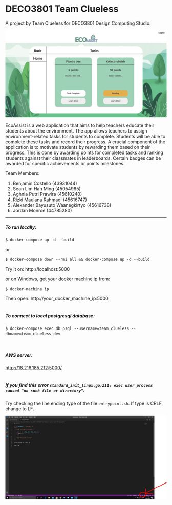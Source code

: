 # DECO3801 Team Clueless
A project by Team Clueless for DECO3801 Design Computing Studio.

![image](./EcoAssist.png?raw=true)

EcoAssist is a web application that aims to help teachers educate their students about the environment. The app allows teachers to assign environment-related tasks for students to complete. Students will be able to complete these tasks and record their progress. A crucial component of the application is to motivate students by rewarding them based on their progress. This is done by awarding points for completed tasks and ranking students against their classmates in leaderboards. Certain badges can be awarded for specific achievements or points milestones.

Team Members:
1. Benjamin Costello (43931044)
2. Sean Lim Han Ming (45054965)
3. Aghnia Putri Prawira (45610240)
4. Rizki Maulana Rahmadi (45616747)
5. Alexander Bayusuto Waanegkirtyo (45616738)
6. Jordan Monroe (44785280)

---

##### To run locally:
```
$ docker-compose up -d --build
```
or
```
$ docker-compose down --rmi all && docker-compose up -d --build
```

Try it on: http://localhost:5000

or on Windows, get your docker machine ip from:
```
$ docker-machine ip
```

Then open: http://your_docker_machine_ip:5000
<br />
<br />

##### To connect to local postgresql database:

```
$ docker-compose exec db psql --username=team_clueless --dbname=team_clueless_dev
```
<br />

##### AWS server:

http://18.216.185.212:5000/
<br />
<br />

##### If you find this error ```standard_init_linux.go:211: exec user process caused "no such file or directory"```:

Try checking the line ending type of the file ```entrypoint.sh```.
If type is CRLF, change to LF.

![image](./LF.jpg?raw=true)
